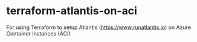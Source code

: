 # terraform-atlantis-on-aci
For using Terraform to setup Atlantis (https://www.runatlantis.io) on Azure Container Instances (ACI)

